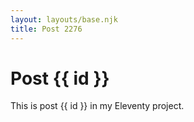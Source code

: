 ```yaml
---
layout: layouts/base.njk
title: Post 2276
---
```


# Post {{ id }}

This is post {{ id }} in my Eleventy project.
